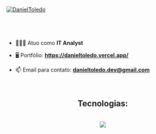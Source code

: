 [![DanielToledo](https://github.com/DanielAlmeidaToledo/DanielAlmeidaToledo/assets/96501443/05be5db7-5cd6-45b2-b296-c35c6b8141c1)](https://portfolio-danieltoledo.vercel.app/)

<h1 align="center"></h1></br>

- 👨🏻‍💻 Atuo como **IT Analyst**

- 🖥️ Portfólio: **https://danieltoledo.vercel.app/**
  
- 📫 Email para contato: **danieltoledo.dev@gmail.com**

</br>

## <center> Tecnologias:
</br>
<div align="center">
    <img src="https://skillicons.dev/icons?i=react,python,dotnet,cs,angular,next,ts,js,nodejs,nest,aws,docker,jest,figma,git" />
</div></br>
